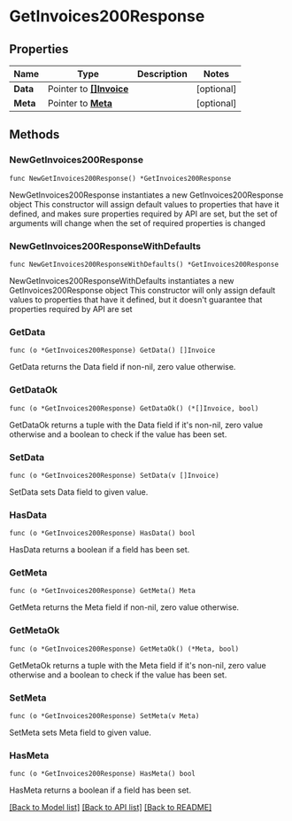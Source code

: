 # GetInvoices200Response

## Properties

Name | Type | Description | Notes
------------ | ------------- | ------------- | -------------
**Data** | Pointer to [**[]Invoice**](Invoice.md) |  | [optional] 
**Meta** | Pointer to [**Meta**](Meta.md) |  | [optional] 

## Methods

### NewGetInvoices200Response

`func NewGetInvoices200Response() *GetInvoices200Response`

NewGetInvoices200Response instantiates a new GetInvoices200Response object
This constructor will assign default values to properties that have it defined,
and makes sure properties required by API are set, but the set of arguments
will change when the set of required properties is changed

### NewGetInvoices200ResponseWithDefaults

`func NewGetInvoices200ResponseWithDefaults() *GetInvoices200Response`

NewGetInvoices200ResponseWithDefaults instantiates a new GetInvoices200Response object
This constructor will only assign default values to properties that have it defined,
but it doesn't guarantee that properties required by API are set

### GetData

`func (o *GetInvoices200Response) GetData() []Invoice`

GetData returns the Data field if non-nil, zero value otherwise.

### GetDataOk

`func (o *GetInvoices200Response) GetDataOk() (*[]Invoice, bool)`

GetDataOk returns a tuple with the Data field if it's non-nil, zero value otherwise
and a boolean to check if the value has been set.

### SetData

`func (o *GetInvoices200Response) SetData(v []Invoice)`

SetData sets Data field to given value.

### HasData

`func (o *GetInvoices200Response) HasData() bool`

HasData returns a boolean if a field has been set.

### GetMeta

`func (o *GetInvoices200Response) GetMeta() Meta`

GetMeta returns the Meta field if non-nil, zero value otherwise.

### GetMetaOk

`func (o *GetInvoices200Response) GetMetaOk() (*Meta, bool)`

GetMetaOk returns a tuple with the Meta field if it's non-nil, zero value otherwise
and a boolean to check if the value has been set.

### SetMeta

`func (o *GetInvoices200Response) SetMeta(v Meta)`

SetMeta sets Meta field to given value.

### HasMeta

`func (o *GetInvoices200Response) HasMeta() bool`

HasMeta returns a boolean if a field has been set.


[[Back to Model list]](../README.md#documentation-for-models) [[Back to API list]](../README.md#documentation-for-api-endpoints) [[Back to README]](../README.md)


